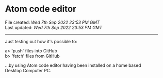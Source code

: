 # Atom code editor

File created: *Wed 7th Sep 2022 23:53 PM GMT*  
Last updated: *Wed 7th Sep 2022 23:53 PM GMT*

-----

Just testing out how it's possible to:  

a> 'push' files into GitHub  
b> 'fetch' files from GitHub  

...by using Atom code editor having been installed on a home based Desktop Computer PC.
